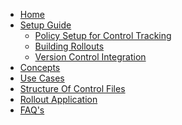 <!-- docs/_sidebar.md -->

- [Home](./readme.md)
- [Setup Guide](./setupguide/setupguide.md)
   - [Policy Setup for Control Tracking](./setupguide/policysetupguide.md)
   - [Building Rollouts](./setupguide/issueassignment.md)
   - [Version Control Integration](./setupguide/integration.md)
- [Concepts](./concepts.md)
- [Use Cases](./usecases.md)
- [Structure Of Control Files](./Controlfiles.md)
- [Rollout Application](./rolloutapplication/overview.md)
- [FAQ's](./faqs.md)
<!--- [Controlled Object Layout](controlledobjectlayout.md)-->
<!--- [Getting Started](./GettingStarted.md)-->


